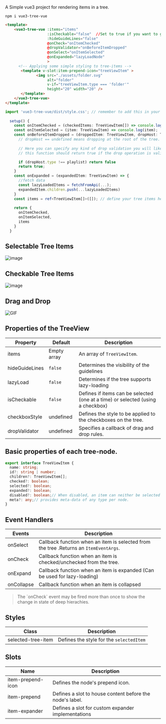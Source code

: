 A Simple vue3 project for rendering items in a tree.

`npm i vue3-tree-vue`


```html
<template>    
    <vue3-tree-vue :items="items" 
                   :isCheckable="false"  //Set to true if you want to get checkable items
                   :hideGuideLines="false"
                   @onCheck="onItemChecked"
                   @dropValidator="onBeforeItemDropped"
                   @onSelect="onItemSelected"
                   @onExpanded="lazyLoadNode"
                   >
      <!-- Applying some simple styling to tree-items -->
       <template v-slot:item-prepend-icon="treeViewItem" >
              <img src="./assets/folder.svg"
                   alt="folder"
                   v-if="treeViewItem.type === 'folder'"
                   height="20" width="20" />
       </template>
    </vue3-tree-vue>
</template>
```
```ts
import 'vue3-tree-vue/dist/style.css'; // remember to add this in your component or maint.[ts/js]
 
  setup() {
    const onItemChecked = (checkedItems: TreeViewItem[]) => console.log(checkedItems);
    const onItemSelected = (item: TreeViewItem) => console.log(item);
    const onBeforeItemDropped = (droppedItem: TreeViewItem, dropHost: TreeViewItem | undefined) => {
      // dropHost == undefined means dropping at the root of the tree.
      
      // Here you can specify any kind of drop validation you will like.
      // this function should return true if the drop operation is valid.

      if (dropHost.type !== playlist) return false
      return true;
    }
    const onExpanded = (expandedItem: TreeViewItem) => {
      //fetch data
      const lazyLoadedItems = fetchFromApi(...);
      expandedItem.children.push(...lazyLoadedItems)
    }
    const items = ref<TreeViewItem[]>([]); // define your tree items here.
    
    return {
      onItemChecked,
      onItemSelected,
      items
    }
  }
```
## Selectable Tree Items
![image](https://user-images.githubusercontent.com/39003759/144714401-f0c005d0-80e9-4288-aa7a-80b035145e77.png)

## Checkable Tree Items
![image](https://user-images.githubusercontent.com/39003759/144714480-b29d8483-6cbf-45ac-9a43-a0e5c7b5e138.png)

## Drag and Drop
![GIF](https://github.com/geekhybrid/vue3-tree-vue/assets/39003759/6cd0e3cb-ff17-4272-bcbb-386b96fa9ccc)



## Properties of the TreeView

| Property      | Default | Description |
| ----------- | ----------- |-------------
| items | Empty array      | An array of `TreeViewItem`.       |
| hideGuideLines | `false` | Determines the visibility of the guidelines
| lazyLoad | `false` | Determines if the tree supports lazy-loading
| isCheckable | `false` | Defines if items can be selected (one at a time) or selected (using a checkbox)
| checkboxStyle | undefined | Defines the style to be applied to the checkboxes on the tree.
| dropValidator | undefined | Specifies a callback of drag and drop rules.

## Basic properties of each tree-node.

```ts
export interface TreeViewItem {
  name: string;
  id?: string | number;
  children?: TreeViewItem[];
  checked?: boolean;
  selected?: boolean;
  expanded?: boolean;
  disabled?: boolean;// When disabled, an item can neither be selected or checked
  meta?: any;// provides meta-data of any type per node.
}
```

## Event Handlers
| Events      | Description |
| ----------- | -------------
| onSelect    | Callback function when an item is selected from the tree .Returns an `ItemEventArgs`.
| onCheck     | Callback function when an item is checked/unchecked from the tree. 
| onExpand    | Callback function when an item is expanded (Can be used for lazy-loading)
| onCollapse    | Callback function when an item is collapsed

<blockquote> The `onCheck` event may be fired more than once to show the change in state of deep hierachies. </blockquote>

## Styles

| Class | Description |
| ----------- |-------------
| selected-tree-item | Defines the style for the `selectedItem`

## Slots
| Name | Description |
| ----------- |-------------
| item-prepend-icon | Defines the node's prepend icon.
| item-prepend | Defines a slot to house content before the node's label. 
| item-expander | Defines a slot for custom expander implementations 
